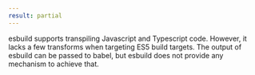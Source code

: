 ```yaml
---
result: partial
---
```


esbuild supports transpiling Javascript and Typescript code. However, it lacks a few transforms when targeting ES5 build targets. The output of esbuild can be passed to babel, but esbuild does not provide any mechanism to achieve that.
